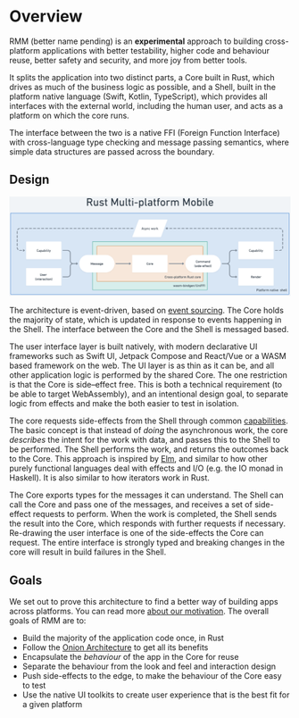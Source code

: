 # Overview

RMM (better name pending) is an **experimental** approach to building cross-platform applications with better testability, higher code and behaviour reuse, better safety and security, and more joy from better tools.

It splits the application into two distinct parts, a Core built in Rust, which drives as much of the business logic as possible, and a Shell, built in the platform native language (Swift, Kotlin, TypeScript), which provides all interfaces with the external world, including the human user, and acts as a platform on which the core runs.

The interface between the two is a native FFI (Foreign Function Interface) with cross-language type checking and message passing semantics, where simple data structures are passed across the boundary.

## Design

![Architecture](./architecture.png)

The architecture is event-driven, based on [event sourcing](https://martinfowler.com/eaaDev/EventSourcing.html). The Core holds the majority  of state, which is updated in response to events happening in the Shell. The interface between the Core and the Shell is messaged based.

The user interface layer is built natively, with modern declarative UI frameworks such as Swift UI, Jetpack Compose and React/Vue or a WASM based framework on the web. The UI layer is as thin as it can be, and all other application logic is performed by the shared Core. The one restriction is that the Core is side–effect free. This is both a technical requirement (to be able to target WebAssembly), and an intentional design goal, to separate logic from effects and make the both easier to test in isolation.

The core requests side-effects from the Shell through common [capabilities](./guide/capabilities.md). The basic concept is that instead of _doing_ the asynchronous work, the core _describes_ the intent for the work with data, and passes this to the Shell to be performed. The Shell performs the work, and returns the outcomes back to the Core. This approach is inspired by [Elm](https://elm-lang.org/), and similar to how other purely functional languages deal with effects and I/O (e.g. the IO monad in Haskell). It is also similar to how iterators work in Rust.

The Core exports types for the messages it can understand. The Shell can call the Core and pass one of the messages, and receives a set of side-effect requests to perform. When the work is completed, the Shell sends the result into the Core, which responds with further requests if necessary. Re-drawing the user interface is one of the side-effects the Core can request. The entire interface is strongly typed and breaking changes in the core will result in build failures in the Shell.

## Goals

We set out to prove this architecture to find a better way of building apps across platforms. You can read more [about our motivation](./motivation.md). The overall goals of RMM are to:

* Build the majority of the application code once, in Rust
* Follow the [Onion Architecture]() to get all its benefits
* Encapsulate the _behaviour_ of the app in the Core for reuse
* Separate the behaviour from the look and feel and interaction design
* Push side-effects to the edge, to make the behaviour of the Core easy to test
* Use the native UI toolkits to create user experience that is the best fit for a given platform
